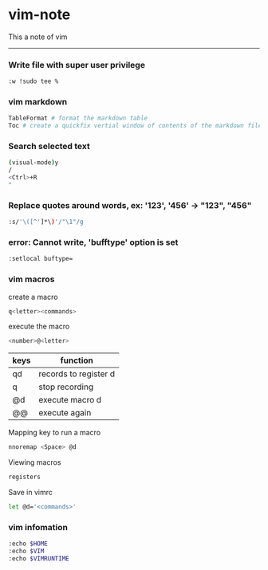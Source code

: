 # vim-note

This a note of vim

-----------------------------------------------------

### Write file with super user privilege

```sh
:w !sudo tee %
```

### vim markdown

```sh
TableFormat # format the markdown table
Toc # create a quickfix vertial window of contents of the markdown file
```

### Search selected text

```sh
(visual-mode)y
/
<Ctrl>+R
"
```

### Replace quotes around words, ex: '123', '456' -> "123", "456"

```sh
:s/'\([^']*\)'/"\1"/g
```

### error: Cannot write, 'bufftype' option is set

```sh
:setlocal buftype=
```

###  vim macros

create a macro

```sh
q<letter><commands>
```
execute the macro

```sh
<number>@<letter>
```

| keys | function              |
|------|-----------------------|
| qd   | records to register d |
| q    | stop recording        |
| @d   | execute macro d       |
| @@   | execute again         |


Mapping key to run a macro

```sh
nnoremap <Space> @d
```

Viewing macros

```sh
registers
```

Save in vimrc

```sh
let @d='<commands>'
```

### vim infomation

```sh
:echo $HOME
:echo $VIM
:echo $VIMRUNTIME
```







